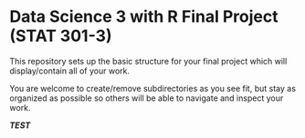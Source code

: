 # Data Science 3 with R Final Project (STAT 301-3)

This repository sets up the basic structure for your final project which will display/contain all of your work.

You are welcome to create/remove subdirectories as you see fit, but stay as organized as possible so others will be able to navigate and inspect your work.
 
***TEST***